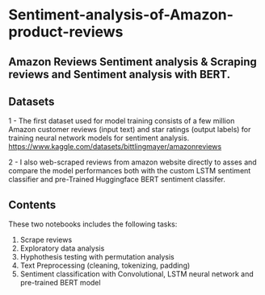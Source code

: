 # Sentiment-analysis-of-Amazon-product-reviews

## Amazon Reviews Sentiment analysis & Scraping reviews and Sentiment analysis with BERT.

## Datasets
1 - The first dataset used for model training consists of a few million Amazon customer reviews (input text) and star ratings (output labels) for training neural network models for sentiment analysis.
https://www.kaggle.com/datasets/bittlingmayer/amazonreviews

2 - I also web-scraped reviews from amazon website directly to asses and compare the model performances both with the custom LSTM sentiment classifier and pre-Trained Huggingface BERT sentiment classifer.

## Contents
These two notebooks includes the following tasks:

1. Scrape reviews
2. Exploratory data analysis
3. Hyphothesis testing with permutation analysis
4. Text Preprocessing (cleaning, tokenizing, padding)
5. Sentiment classification with Convolutional, LSTM neural network and pre-trained BERT model
 
 

